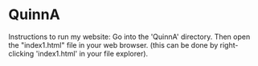 # QuinnA
Instructions to run my website: 
Go into the 'QuinnA' directory. Then open the "index1.html" file in your web browser. (this can be done by right-clicking 'index1.html' in your file explorer).
